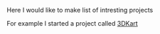 Here I would like to make list of intresting projects

For example I started a project called [3DKart](https://wiki.lafabriquedesmobilites.fr/wiki/3DKart) 
